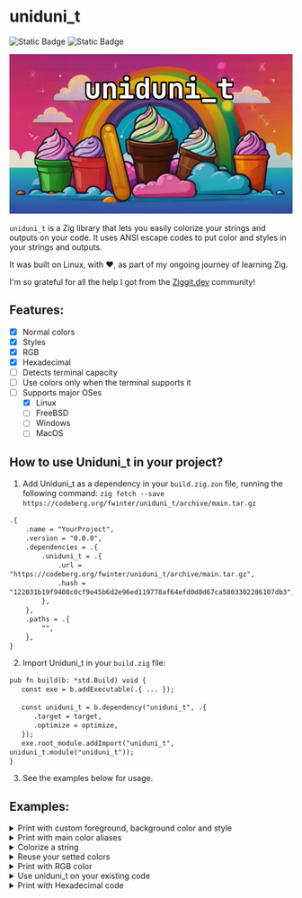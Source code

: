 # uniduni_t

![Static Badge](https://img.shields.io/badge/Zig-v.0.12-%23F7A41D?style=for-the-badge&logo=zig&logoColor=%23F7A41D&color=%23F7A41D)
![Static Badge](https://img.shields.io/badge/tests-passing-black?style=for-the-badge&label=Tests&color=green)

![uniduni_t image](uniduni_t.png)

`uniduni_t` is a Zig library that lets you easily colorize your strings and outputs on your code. It uses ANSI escape codes to put color and styles in your strings and outputs.

It was built on Linux, with :heart:, as part of my ongoing journey of learning Zig.

I'm so grateful for all the help I got from the [Ziggit.dev](https://ziggit.dev) community!

## Features:

- [x] Normal colors
- [x] Styles
- [x] RGB
- [x] Hexadecimal
- [ ] Detects terminal capacity
- [ ] Use colors only when the terminal supports it
- [ ] Supports major OSes
  - [x] Linux
  - [ ] FreeBSD
  - [ ] Windows
  - [ ] MacOS

## How to use Uniduni_t in your project?

1. Add Uniduni_t as a dependency in your `build.zig.zon` file, running the following command: `zig fetch --save https://codeberg.org/fwinter/uniduni_t/archive/main.tar.gz`
```
.{
    .name = "YourProject",
    .version = "0.0.0",
    .dependencies = .{
        .uniduni_t = .{
            .url = "https://codeberg.org/fwinter/uniduni_t/archive/main.tar.gz",
            .hash = "122031b19f9408c0cf9e45b6d2e96ed119778af64efd0d8d67ca5803302286107db3",
        },
    },
    .paths = .{
        "",
    },
}
```

2. Import Uniduni_t in your `build.zig` file:
```
pub fn build(b: *std.Build) void {
   const exe = b.addExecutable(.{ ... });

   const uniduni_t = b.dependency("uniduni_t", .{
      .target = target,
      .optimize = optimize,
   });
   exe.root_module.addImport("uniduni_t", uniduni_t.module("uniduni_t"));
}
```

3. See the examples below for usage.

## Examples:

<details>
<summary>Print with custom foreground, background color and style</summary>

```
const std = @import("std");
const Uniduni_t = @import("uniduni_t");
const Color = Uniduni_t.Color;
const Style = Uniduni_t.Style;

pub fn main() !void {
    const stdout = std.io.getStdOut().writer();
    const warn = Uniduni_t.init().add(.{ Color.Foreground.red, Color.Background.black, Style.bold });
    try stdout.print("{s}: This is a warning!\n", .{ warn.format("WARNING") });
}
```

</details>

<details>
<summary>Print with main color aliases</summary>

```
const std = @import("std");
const Uniduni_t = @import("uniduni_t");

pub fn main() !void {
    const stdout = std.io.getStdOut().writer();
    const green = Uniduni_t.init().green(.foreground).bold();
    try stdout.print("{s}: success!\n", .{green.format("GREAT")});

    const bg_green = Uniduni_t.init().green(.background).bold();
    try stdout.print("{s}: success!\n", .{bg_green.format("GREAT")});
}
```

</details>

<details>
<summary>Colorize a string</summary>

```
const std = @import("std");
const Uniduni_t = @import("uniduni_t");

pub fn main() !void {
    const stdout = std.io.getStdOut().writer();
    const bright_yellow_string = Uniduni_t.init().brightYellow(.foreground).format("This is a bright yellow string");
    try stdout.print("{s}\n", .{bright_yellow_string});
}
```

</details>

<details>
<summary>Reuse your setted colors</summary>

```
const std = @import("std");
const Uniduni_t = @import("uniduni_t");

pub fn main() !void {
    const stdout = std.io.getStdOut().writer();
    const magenta = Uniduni_t.init().magenta(.foreground);
    try stdout.print("This is {s}. This is also a magenta word: {s}.\n", .{ magenta.format("magenta"), magenta.format("Uniduni_t") });
}
```

</details>

<details>
<summary>Print with RGB color</summary>

```
const std = @import("std");
const Uniduni_t = @import("uniduni_t");
const Color = Uniduni_t.Color;

pub fn main() !void {
    const stdout = std.io.getStdOut().writer();
    const red = Uniduni_t.init().rgb(102, 0, 0, .foreground); // First way
    const green = Uniduni_t.init().add(.{Color.RGB.fg(0, 102, 0)}); // Second way
    const blue = Uniduni_t.init().add(.{Color.RGB.fg(0, 0, 102)});
    try stdout.print("{s}{s}{s}\n", .{ red.format("R"), green.format("G"), blue.format("B") });

    const bg_red = Uniduni_t.init().rgb(102, 0, 0, .background); // First way
    const bg_green = Uniduni_t.init().add(.{Color.RGB.bg(0, 102, 0)}); // Second way
    const bg_blue = Uniduni_t.init().add(.{Color.RGB.bg(0, 0, 102)});
    try stdout.print("{s}{s}{s}\n", .{ bg_red.format("R"), bg_green.format("G"), bg_blue.format("B") });
}
```

</details>

<details>
<summary>Use uniduni_t on your existing code</summary>

```
const std = @import("std");
const Uniduni_t = @import("uniduni_t");

pub fn main() !void {
    const stdout = std.io.getStdOut().writer();
    const uni = Uniduni_t.init().cyan(.foreground);

    try uni.on();
    try stdout.print("This is a cyan string\n", .{});

    try uni.off();
    try stdout.print("This is a default colored string\n", .{});
}
```

</details>

<details>
<summary>Print with Hexadecimal code</summary>

```
const std = @import("std");

const Uniduni_t = @import("uniduni_t");
const Color = Uniduni_t.Color;

pub fn main() !void {
    const stdout = std.io.getStdOut().writer();
    const first = Uniduni_t.init().add(.{ Color.Hex.fg("#a7c080"), Color.Hex.bg("2d353b") }); // First way
    const second = Uniduni_t.init().hex("A7C080", .foreground).hex("#2D353B", .background); // Second way
    try stdout.print("{s}\n", .{first.format("We accept hexadecimal too! Yay!")});
    try stdout.print("{s}\n", .{second.format("Everforest theme is great!")});
}
```

</details>
